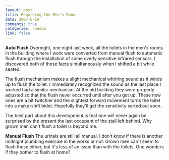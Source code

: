 ```yaml
--- 
layout: post
title: Regarding the Men's Room
date: 2007-6-19
comments: true
categories: random
link: false
---
```

<strong>Auto Flush</strong>
Overnight, one night last week, all the toilets in the men's rooms in the building where I work were converted from manual flush to automatic flush through the installation of some overly sensitive infrared sensors.  I discovered both of these facts simultaneously when I shifted a bit while seated.

The flush mechanism makes a slight mechanical whirring sound as it winds up to flush the toilet.  I immediately recognized the sound as the last place I worked had a similar mechanism.  At the old building they were properly adjusted so that the flush never occurred until after you got up.  These new ones are a bit twitchier and the slightest forward movement turns the toilet into a make-shift bidet.  Hopefully they'll get the sensitivity sorted out soon.

The best part about this development is that one will never again be surprised by the present the last occupant of the stall left behind.  Why grown men can't flush a toilet is beyond me.

<strong>Manual Flush</strong>
The urinals are still all manual.  I don't know if there is another midnight plumbing exercise in the works or not.  Grown men can't seem to flush these either, but it's less of an issue than with the toilets.  One wonders if they bother to flush at home?
